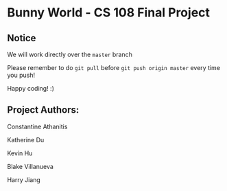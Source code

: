 # Bunny World - CS 108 Final Project

## Notice ##
We will work directly over the `master` branch

Please remember to do `git pull` before `git push origin master` every time you push!

Happy coding! :)

## Project Authors: ##
Constantine Athanitis

Katherine Du

Kevin Hu

Blake Villanueva

Harry Jiang


